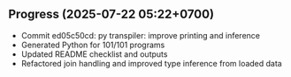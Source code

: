 ## Progress (2025-07-22 05:22+0700)
- Commit ed05c50cd: py transpiler: improve printing and inference
- Generated Python for 101/101 programs
- Updated README checklist and outputs
- Refactored join handling and improved type inference from loaded data


